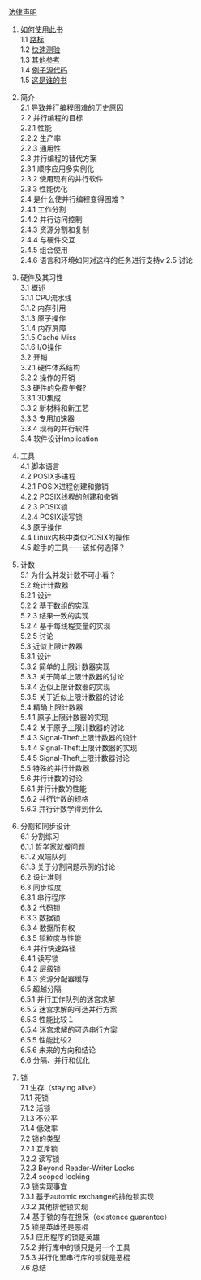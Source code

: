 [法律声明](01_legal_statement.md)

1. [如何使用此书](chapter01_how_to_use_this_book/sec00.md)<br />
1.1 [路标](chapter01_how_to_use_this_book/sec01_roadmap.md)<br />
1.2 [快速测验](chapter01_how_to_use_this_book/sec02_quick_quizzes.md)<br />
1.3 [其他参考](chapter01_how_to_use_this_book/sec03_alternatives_to_this_book.md)<br />
1.4 [例子源代码](chapter01_how_to_use_this_book/sec04_sample_source_code.md)<br />
1.5 [这是谁的书](chapter01_how_to_use_this_book/sec05_whose_book_is_this.md)<br />

2. 简介<br />
2.1 导致并行编程困难的历史原因<br />
2.2 并行编程的目标<br />
2.2.1 性能<br />
2.2.2 生产率<br />
2.2.3 通用性<br />
2.3 并行编程的替代方案<br />
2.3.1 顺序应用多实例化<br />
2.3.2 使用现有的并行软件<br />
2.3.3 性能优化<br />
2.4 是什么使并行编程变得困难？<br />
2.4.1 工作分割<br />
2.4.2 并行访问控制<br />
2.4.3 资源分割和复制<br />
2.4.4 与硬件交互<br />
2.4.5 组合使用<br />
2.4.6 语言和环境如何对这样的任务进行支持v
2.5 讨论<br />

3. 硬件及其习性<br />
3.1 概述<br />
3.1.1 CPU流水线<br />
3.1.2 内存引用<br />
3.1.3 原子操作<br />
3.1.4 内存屏障<br />
3.1.5 Cache Miss<br />
3.1.6 I/O操作<br />
3.2 开销<br />
3.2.1 硬件体系结构<br />
3.2.2 操作的开销<br />
3.3 硬件的免费午餐?<br />
3.3.1 3D集成<br />
3.3.2 新材料和新工艺<br />
3.3.3 专用加速器<br />
3.3.4 现有的并行软件<br />
3.4 软件设计Implication<br />

4. 工具<br />
4.1 脚本语言<br />
4.2 POSIX多进程<br />
4.2.1 POSIX进程创建和撤销<br />
4.2.2 POSIX线程的创建和撤销<br />
4.2.3 POSIX锁<br />
4.2.4 POSIX读写锁<br />
4.3 原子操作<br />
4.4 Linux内核中类似POSIX的操作<br />
4.5 趁手的工具——该如何选择？<br />

5. 计数<br />
5.1 为什么并发计数不可小看？<br />
5.2 统计计数器<br />
5.2.1 设计<br />
5.2.2 基于数组的实现<br />
5.2.3 结果一致的实现<br />
5.2.4 基于每线程变量的实现<br />
5.2.5 讨论<br />
5.3 近似上限计数器<br />
5.3.1 设计<br />
5.3.2 简单的上限计数器实现<br />
5.3.3 关于简单上限计数器的讨论<br />
5.3.4 近似上限计数器的实现<br />
5.3.5 关于近似上限计数器的讨论<br />
5.4 精确上限计数器<br />
5.4.1 原子上限计数器的实现<br />
5.4.2 关于原子上限计数器的讨论<br />
5.4.3 Signal-Theft上限计数器的设计<br />
5.4.4 Signal-Theft上限计数器的实现<br />
5.4.5 Signal-Theft上限计数器讨论<br />
5.5 特殊的并行计数器<br />
5.6 并行计数的讨论<br />
5.6.1 并行计数的性能<br />
5.6.2 并行计数的规格<br />
5.6.3 并行计数学得到什么<br />

6. 分割和同步设计<br />
6.1 分割练习<br />
6.1.1 哲学家就餐问题<br />
6.1.2 双端队列<br />
6.1.3 关于分割问题示例的讨论<br />
6.2 设计准则<br />
6.3 同步粒度<br />
6.3.1 串行程序<br />
6.3.2 代码锁<br />
6.3.3 数据锁<br />
6.3.4 数据所有权<br />
6.3.5 锁粒度与性能<br />
6.4 并行快速路径<br />
6.4.1 读写锁<br />
6.4.2 层级锁<br />
6.4.3 资源分配器缓存<br />
6.5 超越分隔<br />
6.5.1 并行工作队列的迷宫求解<br />
6.5.2 迷宫求解的可选并行方案<br />
6.5.3 性能比较１<br />
6.5.4 迷宫求解的可选串行方案<br />
6.5.5 性能比较2<br />
6.5.6 未来的方向和结论<br />
6.6 分隔、并行和优化<br />

7. 锁<br />
7.1 生存（staying alive）<br />
7.1.1 死锁<br />
7.1.2 活锁<br />
7.1.3 不公平<br />
7.1.4 低效率<br />
7.2 锁的类型<br />
7.2.1 互斥锁<br />
7.2.2 读写锁<br />
7.2.3 Beyond Reader-Writer Locks<br />
7.2.4 scoped locking<br />
7.3 锁实现事宜<br />
7.3.1 基于automic exchange的排他锁实现<br />
7.3.2 其他排他锁实现<br />
7.4 基于锁的存在担保（existence guarantee）<br />
7.5 锁是英雄还是恶棍<br />
7.5.1 应用程序的锁是英雄<br />
7.5.2 并行库中的锁只是另一个工具<br />
7.5.3 并行化里串行库的锁就是恶棍<br />
7.6 总结<br />

<!--
8. 数据所有者………………………………………………………………………………. 140

9. 延迟处理………………………………………………………………………………….. 142
9.1. 屏障…………………………………………………………………………………… 142
9.2. 引用计数……………………………………………………………………………. 142
9.2.1. 引用计数类型的实现……………………………………………………. 143
9.2.2. 支持引用计数的Linux原语 …………………………………………. 150
9.2.3. 计数器优化………………………………………………………………….. 151
9.3. Read-Copy Update（RCU）………………………………………………… 151
9.3.1. RCU基础 ……………………………………………………………………. 151
9.3.2. RCU用法 ……………………………………………………………………. 163
9.3.3. Linux内核中的RCU API……………………………………………… 176
9.3.4. “玩具式”的RCU实现 ……………………………………………… 183
9.3.5. RCU练习 ……………………………………………………………………. 206

9. 使用RCU ………………………………………………………………………………… 207
9.1. RCU和基于每线程变量的统计计数器 ……………………………….. 207
9.1.1. 设计…………………………………………………………………………….. 207
9.1.2. 实现…………………………………………………………………………….. 207
9.1.3. 讨论…………………………………………………………………………….. 211
9.2. RCU和可移除I/O设备的计数器 ……………………………………….. 211

10. 验证：调试及分析……………………………………………………………………. 214

11. 数据结构………………………………………………………………………………….. 216

12. 高级同步………………………………………………………………………………….. 218
12.1. 避免锁……………………………………………………………………………….. 218
12.2. 内存屏障……………………………………………………………………………. 218
12.2.1. 内存序及内存屏障…………………………………………………. 218
12.2.2. 如果B在A后面, 并且C在B后面, 为什么C不在A后面? 220
12.2.3. 变量可以拥有多个值……………………………………………… 221
12.2.4. 能信任什么东西? …………………………………………………… 222
12.2.5. 锁实现回顾……………………………………………………………. 229
12.2.6. 一些简单的规则…………………………………………………….. 230
12.2.7. 抽象内存访问模型…………………………………………………. 230
12.2.8. 设备操作……………………………………………………………….. 233
12.2.9. 保证………………………………………………………………………. 233
12.2.10. 什么是内存屏障? …………………………………………………… 234
12.2.11. 锁约束…………………………………………………………………… 247
12.2.12. 内存屏障示例………………………………………………………… 248
12.2.13. CPU ………………………………………………………………………. 251
12.2.14. 哪里需要内存屏障? ……………………………………………….. 253
12.3. 非阻塞同步………………………………………………………………………… 253
12.3.1. 简单 NBS ……………………………………………………………… 253
12.3.2. 冒险指针……………………………………………………………….. 253
12.3.3. 原子数据结构………………………………………………………… 253
12.3.4. “Macho” NBS………………………………………………………… 253

13. 易于使用………………………………………………………………………………….. 254
13.1. Rusty Scale for API Design ………………………………………………….. 254
13.2. Shaving the Mandelbrot Set ………………………………………………….. 255

14. 时间管理………………………………………………………………………………….. 258

15. 未来的冲突………………………………………………………………………………. 259
15.1. 可交易内存………………………………………………………………………… 259
15.1.1. I/O 操作 ……………………………………………………………….. 260
15.1.2. RPC 操作 ……………………………………………………………… 260
15.1.3. 内存映射操作………………………………………………………… 261
15.1.4. 多线程事务……………………………………………………………. 262
15.1.5. 外部的事务访问…………………………………………………….. 263
15.1.6. 延时………………………………………………………………………. 264
15.1.7. 锁………………………………………………………………………….. 264
15.1.8. 读者-写者锁 ………………………………………………………….. 265
15.1.9. 持续性…………………………………………………………………… 266
TM如何提供类似的持续性功能？……………………………………………………….. 266
15.1.10. 动态链接装载………………………………………………………… 266
15.1.11. 调试………………………………………………………………………. 267
15.1.12. exec() 系统调用…………………………………………………….. 268
15.1.13. RCU ……………………………………………………………………… 268
15.1.14. 讨论………………………………………………………………………. 270
15.2. 共享内存并行编程……………………………………………………………… 270
15.3. 基于任务的并行编程………………………………………………………….. 270
-->
